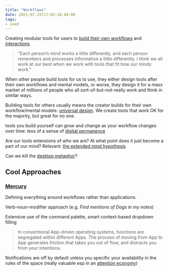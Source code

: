```yaml
---
title: "Workflows"
date: 2021-07-25T17:03:18-04:00
tags:
- seed
---
```


Creating modular tools for users to [build their own workflows](https://thesephist.com/posts/tools/) and [interactions](thoughts/interaction%20design.md)

> "Each person’s mind works a little differently, and each person remembers and processes information a little differently. I think we all work at our best when we work with tools that fit how our minds work."

When other people build tools for us to use, they either design tools after their own workflows and mental models, or worse, they design it for a mass market of millions of people who all sort-of-but-not-really work and think in similar ways.

Building tools for others usually means the creator builds for their own workflow/mental models: [universal design](thoughts/Design%20Justice.md). We create tools that work OK for the majority, but great for no one.

tools you build yourself can grow and change as your workflow changes over time: less of a sense of [digital permanence](thoughts/digital%20permanence.md)

Are our tools extensions of who we are? At what point does it just become a part of our mind? Relevant: [the extended mind hypothesis](thoughts/Extended%20Mind%20Hypothesis.md)

Can we kill the [desktop metaphor](thoughts/desktop%20metaphor.md)?

## Cool Approaches
### [Mercury](https://uxdesign.cc/introducing-mercury-os-f4de45a04289)

Defining everything around workflows rather than applications.

Verb-noun-modifier approach (e.g. *Find mentions of Dogs in my notes*)

Extensive use of the command palette, smart context-based dropdown filling

>In conventional App-driven operating systems, functions are segregated within different Apps. The process of moving from App to App generates friction that takes you out of flow, and distracts you from your intentions.

Notifications are off by default unless you specific your availability in the rules of the space (really valuable esp in an [attention economy](thoughts/attention%20economy.md))

